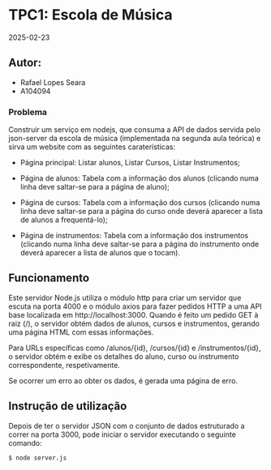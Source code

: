 # TPC1: Escola de Música

2025-02-23

## Autor:

- Rafael Lopes Seara
- A104094

### Problema

Construir um serviço em nodejs, que consuma a API de dados servida pelo json-server da escola de música (implementada na segunda aula teórica) e sirva um website com as seguintes caraterísticas:

- Página principal: Listar alunos, Listar Cursos, Listar Instrumentos;

- Página de alunos: Tabela com a informação dos alunos (clicando numa linha deve saltar-se para a página de aluno);

- Página de cursos: Tabela com a informação dos cursos (clicando numa linha deve saltar-se para a página do curso onde deverá aparecer a lista de alunos a frequentá-lo);

- Página de instrumentos: Tabela com a informação dos instrumentos (clicando numa linha deve saltar-se para a página do instrumento onde deverá aparecer a lista de alunos que o tocam).

## Funcionamento

Este servidor Node.js utiliza o módulo http para criar um servidor que escuta na porta 4000 e o módulo axios para fazer pedidos HTTP a uma API base localizada em http://localhost:3000. Quando é feito um pedido GET à raiz (/), o servidor obtém dados de alunos, cursos e instrumentos, gerando uma página HTML com essas informações.

Para URLs específicas como /alunos/{id}, /cursos/{id} e /instrumentos/{id}, o servidor obtém e exibe os detalhes do aluno, curso ou instrumento correspondente, respetivamente.

Se ocorrer um erro ao obter os dados, é gerada uma página de erro.

## Instrução de utilização

Depois de ter o servidor JSON com o conjunto de dados estruturado a correr na porta 3000, pode iniciar o servidor executando o seguinte comando:

```
$ node server.js
```